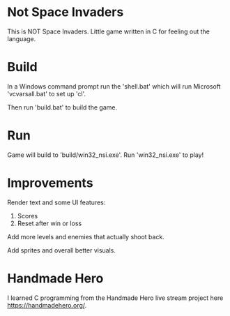 # Not Space Invaders
This is NOT Space Invaders.  Little game written in C for feeling out the language.

# Build
In a Windows command prompt run the 'shell.bat' which will run Microsoft 'vcvarsall.bat' to set up 'cl'.

Then run 'build.bat' to build the game.

# Run
Game will build to 'build/win32_nsi.exe'.  Run 'win32_nsi.exe' to play!

# Improvements
Render text and some UI features:
1. Scores
2. Reset after win or loss

Add more levels and enemies that actually shoot back.

Add sprites and overall better visuals.

# Handmade Hero
I learned C programming from the Handmade Hero live stream project here https://handmadehero.org/.
